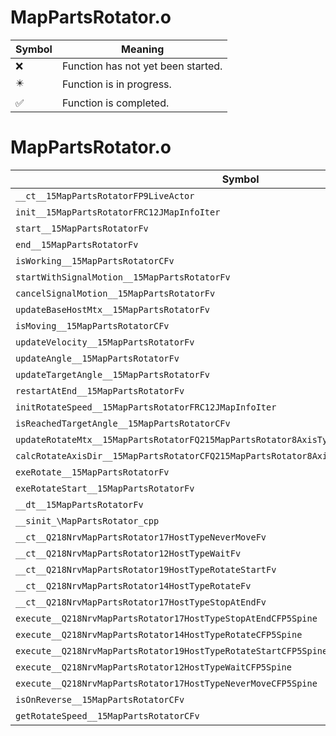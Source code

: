 # MapPartsRotator.o
| Symbol | Meaning 
| ------------- | ------------- 
| :x: | Function has not yet been started. 
| :eight_pointed_black_star: | Function is in progress. 
| :white_check_mark: | Function is completed. 


# MapPartsRotator.o
| Symbol | Decompiled? |
| ------------- | ------------- |
| `__ct__15MapPartsRotatorFP9LiveActor` | :x: |
| `init__15MapPartsRotatorFRC12JMapInfoIter` | :white_check_mark: |
| `start__15MapPartsRotatorFv` | :white_check_mark: |
| `end__15MapPartsRotatorFv` | :white_check_mark: |
| `isWorking__15MapPartsRotatorCFv` | :white_check_mark: |
| `startWithSignalMotion__15MapPartsRotatorFv` | :white_check_mark: |
| `cancelSignalMotion__15MapPartsRotatorFv` | :white_check_mark: |
| `updateBaseHostMtx__15MapPartsRotatorFv` | :x: |
| `isMoving__15MapPartsRotatorCFv` | :white_check_mark: |
| `updateVelocity__15MapPartsRotatorFv` | :x: |
| `updateAngle__15MapPartsRotatorFv` | :x: |
| `updateTargetAngle__15MapPartsRotatorFv` | :x: |
| `restartAtEnd__15MapPartsRotatorFv` | :white_check_mark: |
| `initRotateSpeed__15MapPartsRotatorFRC12JMapInfoIter` | :white_check_mark: |
| `isReachedTargetAngle__15MapPartsRotatorCFv` | :x: |
| `updateRotateMtx__15MapPartsRotatorFQ215MapPartsRotator8AxisTypef` | :x: |
| `calcRotateAxisDir__15MapPartsRotatorCFQ215MapPartsRotator8AxisTypePQ29JGeometry8TVec3<f>` | :white_check_mark: |
| `exeRotate__15MapPartsRotatorFv` | :x: |
| `exeRotateStart__15MapPartsRotatorFv` | :x: |
| `__dt__15MapPartsRotatorFv` | :white_check_mark: |
| `__sinit_\MapPartsRotator_cpp` | :white_check_mark: |
| `__ct__Q218NrvMapPartsRotator17HostTypeNeverMoveFv` | :white_check_mark: |
| `__ct__Q218NrvMapPartsRotator12HostTypeWaitFv` | :white_check_mark: |
| `__ct__Q218NrvMapPartsRotator19HostTypeRotateStartFv` | :white_check_mark: |
| `__ct__Q218NrvMapPartsRotator14HostTypeRotateFv` | :white_check_mark: |
| `__ct__Q218NrvMapPartsRotator17HostTypeStopAtEndFv` | :white_check_mark: |
| `execute__Q218NrvMapPartsRotator17HostTypeStopAtEndCFP5Spine` | :white_check_mark: |
| `execute__Q218NrvMapPartsRotator14HostTypeRotateCFP5Spine` | :white_check_mark: |
| `execute__Q218NrvMapPartsRotator19HostTypeRotateStartCFP5Spine` | :white_check_mark: |
| `execute__Q218NrvMapPartsRotator12HostTypeWaitCFP5Spine` | :white_check_mark: |
| `execute__Q218NrvMapPartsRotator17HostTypeNeverMoveCFP5Spine` | :white_check_mark: |
| `isOnReverse__15MapPartsRotatorCFv` | :white_check_mark: |
| `getRotateSpeed__15MapPartsRotatorCFv` | :white_check_mark: |
